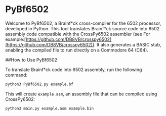 # PyBf6502

Welcome to PyBf6502, a Brainf\*ck cross-compiler for the 6502 processor, developed in Python. This tool translates Brainf\*ck source code into 6502 assembly code compatible with the CrossPy6502 assembler (see For example:[https://github.com/DB8VB/crosspy6502](https://github.com/DB8VB/crosspy6502)). It also generates a BASIC stub, enabling the compiled file to run directly on a Commodore 64 (C64).

##How to Use PyBf6502

To translate Brainf\*ck code into 6502 assembly, run the following command:
```bash
python3 PyBf6502.py example.bf
```
This will create `example.asm`, an assembly file that can be compiled using CrossPy6502:

```bash
python3 main.py example.asm example.bin
```

